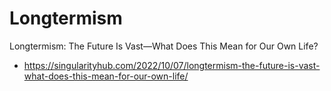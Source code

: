 # Longtermism

Longtermism: The Future Is Vast—What Does This Mean for Our Own Life?

* https://singularityhub.com/2022/10/07/longtermism-the-future-is-vast-what-does-this-mean-for-our-own-life/
